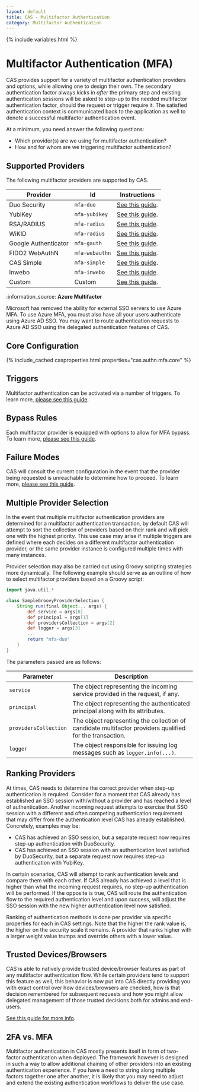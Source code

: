 ```yaml
---
layout: default
title: CAS - Multifactor Authentication
category: Multifactor Authentication
---
```


{% include variables.html %}

# Multifactor Authentication (MFA)

CAS provides support for a variety of multifactor authentication providers and 
options, while allowing one to design their own. The secondary authentication 
factor always kicks in *after* the primary step and existing authentication 
sessions will be asked to step-up to the needed multifactor authentication 
factor, should the request or trigger require it. The satisfied authentication 
context is communicated back to the application as well to denote a successful 
multifactor authentication event.

At a minimum, you need answer the following questions:

- Which provider(s) are we using for multifactor authentication?
- How and for whom are we triggering multifactor authentication?

## Supported Providers

The following multifactor providers are supported by CAS.

| Provider             | Id             | Instructions                                               |
|----------------------|----------------|------------------------------------------------------------|
| Duo Security         | `mfa-duo`      | [See this guide](DuoSecurity-Authentication.html).         |
| YubiKey              | `mfa-yubikey`  | [See this guide](YubiKey-Authentication.html).             |
| RSA/RADIUS           | `mfa-radius`   | [See this guide](RADIUS-Authentication.html).              |
| WiKID                | `mfa-radius`   | [See this guide](RADIUS-Authentication.html).              |
| Google Authenticator | `mfa-gauth`    | [See this guide](GoogleAuthenticator-Authentication.html). |
| FIDO2 WebAuthN       | `mfa-webauthn` | [See this guide](FIDO2-WebAuthn-Authentication.html).      |
| CAS Simple           | `mfa-simple`   | [See this guide](Simple-Multifactor-Authentication.html).  |
| Inwebo               | `mfa-inwebo`   | [See this guide](Inwebo-Authentication.html).              |
| Custom               | Custom         | [See this guide](../mfa/Custom-MFA-Authentication.html).   |

<div class="alert alert-info">:information_source: <strong>Azure Multifactor</strong>
<p>Microsoft has removed the ability for external SSO servers to use Azure MFA. To use Azure MFA, 
you must also have all your users authenticate using Azure AD SSO.
You may want to route authentication requests to Azure AD SSO using the 
delegated authentication features of CAS.</p></div>

## Core Configuration

{% include_cached casproperties.html properties="cas.authn.mfa.core" %}

## Triggers

Multifactor authentication can be activated via a number of triggers.
To learn more, [please see this guide](Configuring-Multifactor-Authentication-Triggers.html).

## Bypass Rules

Each multifactor provider is equipped with options to allow for MFA 
bypass. To learn more, [please see this guide](../mfa/Configuring-Multifactor-Authentication-Bypass.html).

## Failure Modes

CAS will consult the current configuration in the event that the provider being requested is unreachable to determine how to proceed. To learn more, [please see this guide](../mfa/Configuring-Multifactor-Authentication-FailureModes.html).

## Multiple Provider Selection

In the event that multiple multifactor authentication providers are determined for a 
multifactor authentication transaction, by default CAS will attempt to sort the 
collection of providers based on their rank and will pick one with the highest 
priority. This use case may arise if multiple triggers are defined where each 
decides on a different multifactor authentication provider, or the same 
provider instance is configured multiple times with many instances.

Provider selection may also be carried out using Groovy scripting strategies more dynamically. 
The following example should serve as an outline of how to select multifactor providers based on a Groovy script:

```groovy
import java.util.*

class SampleGroovyProviderSelection {
    String run(final Object... args) {
        def service = args[0]
        def principal = args[1]
        def providersCollection = args[2]
        def logger = args[3]
        ...
        return "mfa-duo"
    }
}
```

The parameters passed are as follows:

| Parameter             | Description                                                                                              |
|-----------------------|----------------------------------------------------------------------------------------------------------|
| `service`             | The object representing the incoming service provided in the request, if any.                            |
| `principal`           | The object representing the authenticated principal along with its attributes.                           |
| `providersCollection` | The object representing the collection of candidate multifactor providers qualified for the transaction. |
| `logger`              | The object responsible for issuing log messages such as `logger.info(...)`.                              |

## Ranking Providers

At times, CAS needs to determine the correct provider when step-up authentication is required. Consider for a moment that CAS
already has established an SSO session with/without a provider and has reached a level of authentication. Another incoming
request attempts to exercise that SSO session with a different and often competing authentication requirement that may differ
from the authentication level CAS has already established. Concretely, examples may be:

- CAS has achieved an SSO session, but a separate request now requires step-up authentication with DuoSecurity.
- CAS has achieved an SSO session with an authentication level satisfied by DuoSecurity, but a separate request now requires step-up authentication with YubiKey.

In certain scenarios, CAS will attempt to rank authentication levels and compare them with each other. If CAS already has achieved a level
that is higher than what the incoming request requires, no step-up authentication will be performed. If the opposite is true, CAS will
route the authentication flow to the required authentication level and upon success, will adjust the SSO session with the new higher
authentication level now satisfied.

Ranking of authentication methods is done per provider via specific properties for each in CAS settings. Note that
the higher the rank value is, the higher on the security scale it remains. A provider that ranks higher with a larger weight value trumps
and override others with a lower value.


## Trusted Devices/Browsers

CAS is able to natively provide trusted device/browser features as part of 
any multifactor authentication flow. While certain providers tend to 
support this feature as well, this behavior is now put into 
CAS directly providing you with exact control over how devices/browsers are checked, 
how is that decision remembered for subsequent requests and how you might allow 
delegated management of those trusted decisions both for admins and end-users.

[See this guide for more info](Multifactor-TrustedDevice-Authentication.html).

## 2FA vs. MFA

Multifactor authentication in CAS mostly presents itself in form of two-factor 
authentication when deployed. The framework however is designed in such a way to allow additional chaining of other 
providers into an existing authentication experience. If you have a need 
to string along multiple factors together one after another, it is likely 
that you may need to adjust and extend the existing authentication workflows to deliver the use case.

